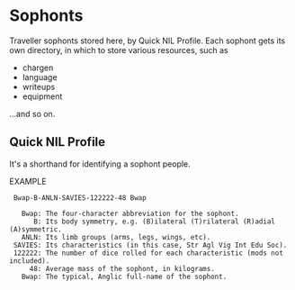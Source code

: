 # Sophonts
Traveller sophonts stored here, by Quick NIL Profile.
Each sophont gets its own directory, in which to store various resources, such as

* chargen
* language
* writeups
* equipment

...and so on.

## Quick NIL Profile

It's a shorthand for identifying a sophont people.

EXAMPLE

     Bwap-B-ANLN-SAVIES-122222-48 Bwap
     
       Bwap: The four-character abbreviation for the sophont.
          B: Its body symmetry, e.g. (B)ilateral (T)rilateral (R)adial (A)symmetric.
       ANLN: Its limb groups (arms, legs, wings, etc).
     SAVIES: Its characteristics (in this case, Str Agl Vig Int Edu Soc).
     122222: The number of dice rolled for each characteristic (mods not included).
         48: Average mass of the sophont, in kilograms.
       Bwap: The typical, Anglic full-name of the sophont.
